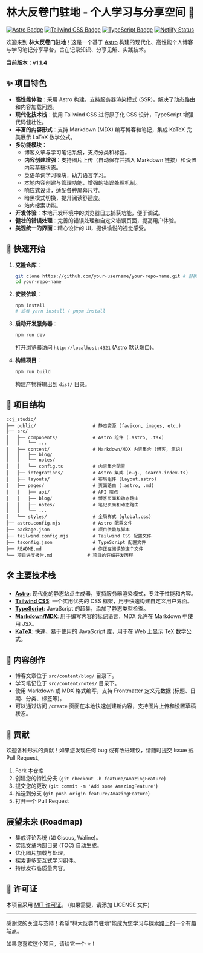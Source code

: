 # 林大反卷门驻地 - 个人学习与分享空间 🚀

[![Astro Badge](https://img.shields.io/badge/Astro-vX.X.X-orange?style=for-the-badge&logo=astro)](https://astro.build)
[![Tailwind CSS Badge](https://img.shields.io/badge/Tailwind_CSS-vX.X.X-38B2AC?style=for-the-badge&logo=tailwind-css)](https://tailwindcss.com)
[![TypeScript Badge](https://img.shields.io/badge/TypeScript-vX.X.X-blue?style=for-the-badge&logo=typescript)](https://www.typescriptlang.org/)
[![Netlify Status](https://api.netlify.com/api/v1/badges/YOUR_NETLIFY_BADGE_ID/deploy-status)](https://app.netlify.com/sites/YOUR_NETLIFY_SITE_NAME/deploys) <!-- 替换为你的 Netlify 徽章 -->

欢迎来到 **林大反卷门驻地**！这是一个基于 [Astro](https://astro.build/) 构建的现代化、高性能个人博客与学习笔记分享平台，旨在记录知识、分享见解、实践技术。

**当前版本：v1.1.4**

## ✨ 项目特色

*   **高性能体验**：采用 Astro 构建，支持服务器渲染模式 (SSR)，解决了动态路由和内容加载问题。
*   **现代化技术栈**：使用 Tailwind CSS 进行原子化 CSS 设计，TypeScript 增强代码健壮性。
*   **丰富的内容形式**：支持 Markdown (MDX) 编写博客和笔记，集成 KaTeX 完美展示 LaTeX 数学公式。
*   **多功能模块**：
    *   博客文章与学习笔记系统，支持分类和标签。
    *   **内容创建增强**：支持图片上传（自动保存并插入 Markdown 链接）和设置内容草稿状态。
    *   英语单词学习模块，助力语言学习。
    *   本地内容创建与管理功能，增强的错误处理机制。
    *   响应式设计，适配各种屏幕尺寸。
    *   暗黑模式切换，提升阅读舒适度。
    *   站内搜索功能。
*   **开发体验**：本地开发环境中的浏览器日志捕获功能，便于调试。
*   **健壮的错误处理**：完善的错误处理和自定义错误页面，提高用户体验。
*   **美观统一的界面**：精心设计的 UI，提供愉悦的视觉感受。

## 🚀 快速开始

1.  **克隆仓库**：
    ```bash
    git clone https://github.com/your-username/your-repo-name.git # 替换为你的仓库地址
    cd your-repo-name
    ```

2.  **安装依赖**：
    ```bash
    npm install
    # 或者 yarn install / pnpm install
    ```

3.  **启动开发服务器**：
    ```bash
    npm run dev
    ```
    打开浏览器访问 `http://localhost:4321` (Astro 默认端口)。

4.  **构建项目**：
    ```bash
    npm run build
    ```
    构建产物将输出到 `dist/` 目录。

## 📂 项目结构

```
ccj_studio/
├── public/                     # 静态资源 (favicon, images, etc.)
├── src/
│   ├── components/             # Astro 组件 (.astro, .tsx)
│   │   └── ...
│   ├── content/                # Markdown/MDX 内容集合 (博客, 笔记)
│   │   ├── blog/
│   │   └── notes/
│   │   └── config.ts           # 内容集合配置
│   ├── integrations/           # Astro 集成 (e.g., search-index.ts)
│   ├── layouts/                # 布局组件 (Layout.astro)
│   ├── pages/                  # 页面路由 (.astro, .md)
│   │   ├── api/                # API 端点
│   │   ├── blog/               # 博客页面和动态路由
│   │   ├── notes/              # 笔记页面和动态路由
│   │   └── ...
│   └── styles/                 # 全局样式 (global.css)
├── astro.config.mjs            # Astro 配置文件
├── package.json                # 项目依赖与脚本
├── tailwind.config.mjs         # Tailwind CSS 配置文件
├── tsconfig.json               # TypeScript 配置文件
├── README.md                   # 你正在阅读的这个文件
└── 项目进度报告.md             # 项目的详细开发历程
```

## 🛠️ 主要技术栈

*   **[Astro](https://astro.build/)**: 现代化的静态站点生成器，支持服务器渲染模式，专注于性能和内容。
*   **[Tailwind CSS](https://tailwindcss.com/)**: 一个实用优先的 CSS 框架，用于快速构建自定义用户界面。
*   **[TypeScript](https://www.typescriptlang.org/)**: JavaScript 的超集，添加了静态类型检查。
*   **[Markdown/MDX](https://mdxjs.com/)**: 用于编写内容的标记语言，MDX 允许在 Markdown 中使用 JSX。
*   **[KaTeX](https://katex.org/)**: 快速、易于使用的 JavaScript 库，用于在 Web 上显示 TeX 数学公式。

## 📝 内容创作

*   博客文章位于 `src/content/blog/` 目录下。
*   学习笔记位于 `src/content/notes/` 目录下。
*   使用 Markdown 或 MDX 格式编写，支持 Frontmatter 定义元数据 (标题、日期、分类、标签等)。
*   可以通过访问 `/create` 页面在本地快速创建新内容，支持图片上传和设置草稿状态。

## 🤝 贡献

欢迎各种形式的贡献！如果您发现任何 bug 或有改进建议，请随时提交 Issue 或 Pull Request。

1.  Fork 本仓库
2.  创建您的特性分支 (`git checkout -b feature/AmazingFeature`)
3.  提交您的更改 (`git commit -m 'Add some AmazingFeature'`)
4.  推送到分支 (`git push origin feature/AmazingFeature`)
5.  打开一个 Pull Request

## 展望未来 (Roadmap)

*   集成评论系统 (如 Giscus, Waline)。
*   实现文章内部目录 (TOC) 自动生成。
*   优化图片加载与处理。
*   探索更多交互式学习组件。
*   持续发布高质量内容。

## 📄 许可证

本项目采用 [MIT 许可证](LICENSE)。 (如果需要，请添加 LICENSE 文件)

---

感谢您的关注与支持！希望"林大反卷门驻地"能成为您学习与探索路上的一个有趣站点。

如果您喜欢这个项目，请给它一个 ⭐️！